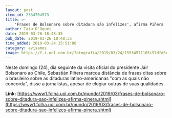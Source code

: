 ```yaml
---
layout: post
item_id: 2534704573
title: >-
    'Frases de Bolsonaro sobre ditadura são infelizes', afirma Piñera
author: Tatu D'Oquei
date: 2019-03-26 18:48:35
pub_date: 2019-03-26 18:48:35
time_added: 2019-03-24 15:51:00
category: avisamos
image: https://f.i.uol.com.br/fotografia/2019/03/24/15534571105c97dfd6cd0ef_1553457110_3x2_rt.jpg
---
```


Neste domingo (24), dia seguinte da visita oficial do presidente Jair Bolsonaro ao Chile, Sebastián Piñera marcou distância de frases ditas sobre o brasileiro sobre as ditaduras latino-americanas "com as quais não concorda", disse a jornalistas, apesar de elogiar outras de suas qualidades.

**Link:** [https://www1.folha.uol.com.br/mundo/2019/03/frases-de-bolsonaro-sobre-ditadura-sao-infelizes-afirma-pinera.shtml](https://www1.folha.uol.com.br/mundo/2019/03/frases-de-bolsonaro-sobre-ditadura-sao-infelizes-afirma-pinera.shtml)

